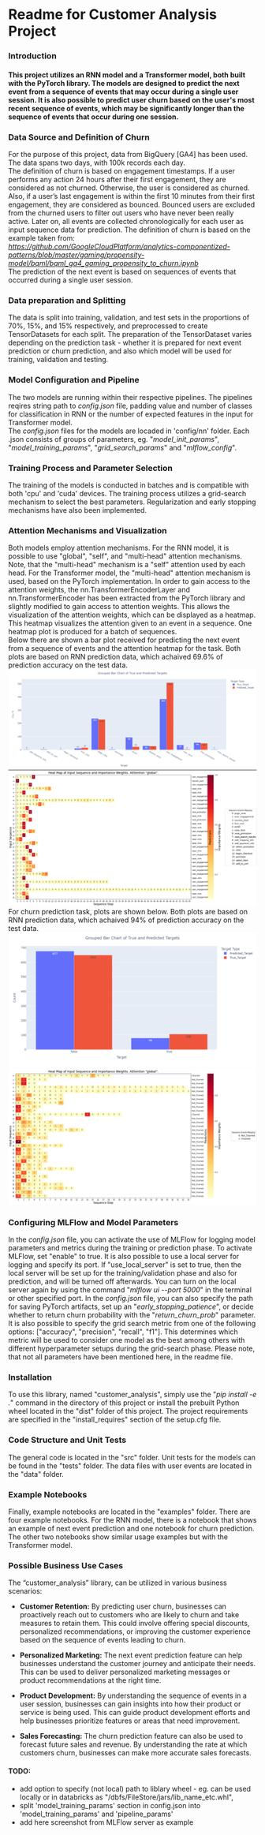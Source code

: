 # Readme for Customer Analysis Project

### Introduction
#### This project utilizes an RNN model and a Transformer model, both built with the PyTorch library. The models are designed to predict the next event from a sequence of events that may occur during a single user session. It is also possible to predict user churn based on the user's most recent sequence of events, which may be significantly longer than the sequence of events that occur during one session.

### Data Source and Definition of Churn
For the purpose of this project, data from BigQuery [GA4] has been used. The data spans two days, with 100k records each day.\
The definition of churn is based on engagement timestamps. If a user performs any action 24 hours after their first engagement, they are considered as not churned. Otherwise, the user is considered as churned. Also, if a user’s last engagement is within the first 10 minutes from their first engagement, they are considered as bounced. Bounced users are excluded from the churned users to filter out users who have never been really active. Later on, all events are collected chronologically for each user as input sequence data for prediction. The definition of churn is based on the example taken from:\
*https://github.com/GoogleCloudPlatform/analytics-componentized-patterns/blob/master/gaming/propensity-model/bqml/bqml_ga4_gaming_propensity_to_churn.ipynb* \
The prediction of the next event is based on sequences of events that occurred during a single user session.

### Data preparation and Splitting
The data is split into training, validation, and test sets in the proportions of 70%, 15%, and 15% respectively, and preprocessed to create TensorDatasets for each split. The preparation of the TensorDataset varies depending on the prediction task - whether it is prepared for next event prediction or churn prediction, and also which model will be used for training, validation and testing.

### Model Configuration and Pipeline
The two models are running within their respective pipelines. The pipelines reqires string path to *config.json* file, padding value and number of classes for classification in RNN or the number of expected features in the input for Transformer model.\
The *config.json* files for the models are locaded in 'config/nn' folder. Each .json consists of groups of parameters, eg. "*model_init_params*", "*model_training_params*", "*grid_search_params*" and "*mlflow_config*".

### Training Process and Parameter Selection
The training of the models is conducted in batches and is compatible with both 'cpu' and 'cuda' devices. The training process utilizes a grid-search mechanism to select the best parameters. Regularization and early stopping mechanisms have also been implemented.

### Attention Mechanisms and Visualization
Both models employ attention mechanisms. For the RNN model, it is possible to use "global", "self", and "multi-head" attention mechanisms. Note, that the "multi-head" mechanism is a "self" attention used by each head. For the Transformer model, the "multi-head" attention mechanism is used, based on the PyTorch implementation. In order to gain access to the attention weights, the nn.TransformerEncoderLayer and nn.TransformerEncoder has been extracted from the PyTorch library and slightly modified to gain access to attention weights. This allows the visualization of the attention weights, which can be displayed as a heatmap. This heatmap visualizes the attention given to an event in a sequence. One heatmap plot is produced for a batch of sequences.
\
Below there are shown a bar plot received for predicting the next event from a sequence of events and the attention heatmap for the task. Both plots are based on RNN prediction data, which achaived 69.6% of prediction accuracy on the test data.\
![Screenshot](_readme_pictures/events_pred_barpolt.png) ![Screenshot](_readme_pictures/events_pred_attention_global.png)
For churn prediction task, plots are shown below. Both plots are based on RNN prediction data, which achaived 94% of prediction accuracy on the test data.\
![Screenshot](_readme_pictures/churn_pred_barpolt.png) ![Screenshot](_readme_pictures/churn_pred_attention_global.png)


### Configuring MLFlow and Model Parameters
In the *config.json* file, you can activate the use of MLFlow for logging model parameters and metrics during the training or prediction phase. To activate MLFlow, set "enable" to true. It is also possible to use a local server for logging and specify its port. If "use_local_server" is set to true, then the local server will be set up for the training/validation phase and also for prediction, and will be turned off afterwards. You can turn on the local server again by using the command "*mlflow ui --port 5000*" in the terminal or other specified port.
In the *config.json* file, you can also specify the path for saving PyTorch artifacts, set up an "*early_stopping_patience*", or decide whether to return churn probability with the "*return_churn_prob*" parameter. It is also possible to specify the grid search metric from one of the following options: ["accuracy", "precision", "recall", "f1"]. This determines which metric will be used to consider one model as the best among others with different hyperparameter setups during the grid-search phase. Please note, that not all parameters have been mentioned here, in the readme file.

### Installation
To use this library, named "customer_analysis", simply use the "*pip install -e .*" command in the directory of this project or install the prebuilt Python wheel located in the "dist" folder of this project.
The project requirements are specified in the "install_requires" section of the setup.cfg file.

### Code Structure and Unit Tests
The general code is located in the "src" folder. Unit tests for the models can be found in the "tests" folder. The data files with user events are located in the "data" folder.

### Example Notebooks
Finally, example notebooks are located in the "examples" folder. There are four example notebooks. For the RNN model, there is a notebook that shows an example of next event prediction and one notebook for churn prediction. The other two notebooks show similar usage examples but with the Transformer model.

### Possible Business Use Cases
The “customer_analysis” library, can be utilized in various business scenarios:

- **Customer Retention:** By predicting user churn, businesses can proactively reach out to customers who are likely to churn and take measures to retain them. This could involve offering special discounts, personalized recommendations, or improving the customer experience based on the sequence of events leading to churn.

- **Personalized Marketing:** The next event prediction feature can help businesses understand the customer journey and anticipate their needs. This can be used to deliver personalized marketing messages or product recommendations at the right time.

- **Product Development:** By understanding the sequence of events in a user session, businesses can gain insights into how their product or service is being used. This can guide product development efforts and help businesses prioritize features or areas that need improvement.

- **Sales Forecasting:** The churn prediction feature can also be used to forecast future sales and revenue. By understanding the rate at which customers churn, businesses can make more accurate sales forecasts.



#### TODO: 
- add option to specify (not local) path to liblary wheel - eg. can be used locally or in databricks as "/dbfs/FileStore/jars/lib_name_etc.whl",
- split 'model_training_params' section in config.json into 'model_training_params' and 'pipeline_params'
- add here screenshot from MLFlow server as example
